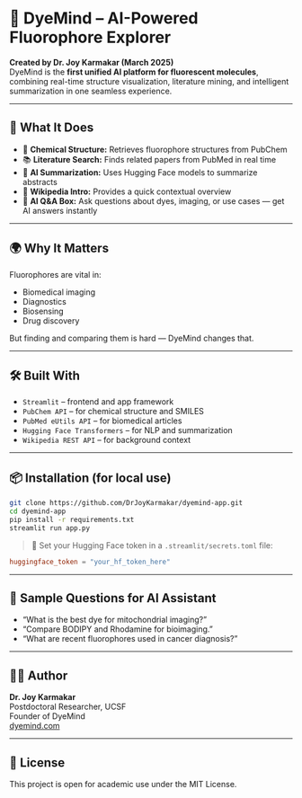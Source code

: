 
# 🧠 DyeMind – AI-Powered Fluorophore Explorer

**Created by Dr. Joy Karmakar (March 2025)**  
DyeMind is the **first unified AI platform for fluorescent molecules**, combining real-time structure visualization, literature mining, and intelligent summarization in one seamless experience.

---

## 🚀 What It Does

- 🔬 **Chemical Structure:** Retrieves fluorophore structures from PubChem  
- 📚 **Literature Search:** Finds related papers from PubMed in real time  
- 🧠 **AI Summarization:** Uses Hugging Face models to summarize abstracts  
- 🧬 **Wikipedia Intro:** Provides a quick contextual overview  
- 💬 **AI Q&A Box:** Ask questions about dyes, imaging, or use cases — get AI answers instantly

---

## 🌍 Why It Matters

Fluorophores are vital in:
- Biomedical imaging
- Diagnostics
- Biosensing
- Drug discovery

But finding and comparing them is hard — DyeMind changes that.

---

## 🛠️ Built With

- `Streamlit` – frontend and app framework  
- `PubChem API` – for chemical structure and SMILES  
- `PubMed eUtils API` – for biomedical articles  
- `Hugging Face Transformers` – for NLP and summarization  
- `Wikipedia REST API` – for background context  

---

## 📦 Installation (for local use)

```bash
git clone https://github.com/DrJoyKarmakar/dyemind-app.git
cd dyemind-app
pip install -r requirements.txt
streamlit run app.py
```

> 🔑 Set your Hugging Face token in a `.streamlit/secrets.toml` file:
```toml
huggingface_token = "your_hf_token_here"
```

---

## 🧠 Sample Questions for AI Assistant

- “What is the best dye for mitochondrial imaging?”
- “Compare BODIPY and Rhodamine for bioimaging.”
- “What are recent fluorophores used in cancer diagnosis?”

---

## 👨‍🔬 Author

**Dr. Joy Karmakar**  
Postdoctoral Researcher, UCSF  
Founder of DyeMind  
[dyemind.com](https://dyemind.com)

---

## 📜 License

This project is open for academic use under the MIT License.
